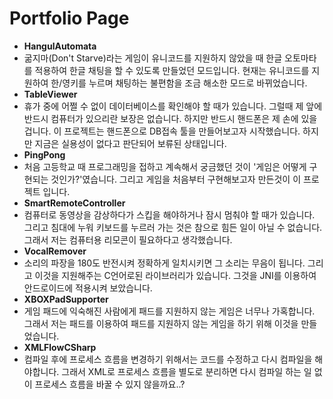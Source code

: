 Portfolio Page
============
 * **HangulAutomata**
  *  굶지마(Don't Starve)라는 게임이 유니코드를 지원하지 않았을 때 한글 오토마타를 적용하여 한글 채팅을 할 수 있도록 만들었던 모드입니다. 현재는 유니코드를 지원하여 한/영키를 누르며 채팅하는 불편함을 조금 해소한 모드로 바뀌었습니다.
 * **TableViewer**
  *  휴가 중에 어쩔 수 없이 데이터베이스를 확인해야 할 때가 있습니다. 그럴때 제 앞에 반드시 컴퓨터가 있으리란 보장은 없습니다. 하지만 반드시 핸드폰은 제 손에 있을겁니다. 이 프로젝트는 핸드폰으로 DB접속 툴을 만들어보고자 시작했습니다. 하지만 지금은 실용성이 없다고 판단되어 보류된 상태입니다.
 * **PingPong**
  *  처음 고등학교 때 프로그래밍을 접하고 계속해서 궁금했던 것이 '게임은 어떻게 구현되는 것인가?'였습니다. 그리고 게임을 처음부터 구현해보고자 만든것이 이 프로젝트 입니다.
 * **SmartRemoteController**
  *  컴퓨터로 동영상을 감상하다가 스킵을 해야하거나 잠시 멈춰야 할 때가 있습니다. 그리고 침대에 누워 키보드를 누르러 가는 것은 참으로 힘든 일이 아닐 수 없습니다. 그래서 저는 컴퓨터용 리모콘이 필요하다고 생각했습니다.
 * **VocalRemover**
  *  소리의 파장을 180도 반전시켜 정확하게 일치시키면 그 소리는 무음이 됩니다. 그리고 이것을 지원해주는 C언어로된 라이브러리가 있습니다. 그것을 JNI를 이용하여 안드로이드에 적용시켜 보았습니다.
 * **XBOXPadSupporter**
  *  게임 패드에 익숙해진 사람에게 패드를 지원하지 않는 게임은 너무나 가혹합니다. 그래서 저는 패드를 이용하여 패드를 지원하지 않는 게임을 하기 위해 이것을 만들었습니다.
 * **XMLFlowCSharp**
  *  컴파일 후에 프로세스 흐름을 변경하기 위해서는 코드를 수정하고 다시 컴파일을 해야합니다. 그래서 XML로 프로세스 흐름을 별도로 분리하면 다시 컴파일 하는 일 없이 프로세스 흐름을 바꿀 수 있지 않을까요..?